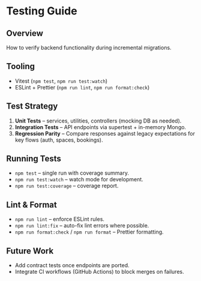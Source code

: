 # Testing Guide

## Overview
How to verify backend functionality during incremental migrations.

## Tooling
- Vitest (`npm test`, `npm run test:watch`)
- ESLint + Prettier (`npm run lint`, `npm run format:check`)

## Test Strategy
1. **Unit Tests** – services, utilities, controllers (mocking DB as needed).
2. **Integration Tests** – API endpoints via supertest + in-memory Mongo.
3. **Regression Parity** – Compare responses against legacy expectations for key flows (auth, spaces, bookings).

## Running Tests
- `npm test` – single run with coverage summary.
- `npm run test:watch` – watch mode for development.
- `npm run test:coverage` – coverage report.

## Lint & Format
- `npm run lint` – enforce ESLint rules.
- `npm run lint:fix` – auto-fix lint errors where possible.
- `npm run format:check` / `npm run format` – Prettier formatting.

## Future Work
- Add contract tests once endpoints are ported.
- Integrate CI workflows (GitHub Actions) to block merges on failures.
